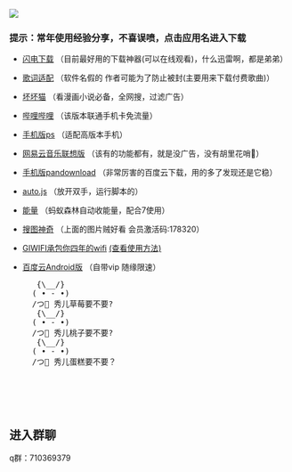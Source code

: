 ![](https://github.com/truetears1/truetears/blob/master/%E6%9C%AA%E6%A0%87%E9%A2%98-1.png)
### 提示：常年使用经验分享，不喜误喷，点击应用名进入下载

* [闪电下载](https://www.lanzous.com/i4foc7c)
（目前最好用的下载神器(可以在线观看)，什么迅雷啊，都是弟弟）

* [歌词适配](http://t.cn/AiKYNuL7)
（软件名假的 作者可能为了防止被封(主要用来下载付费歌曲)）

* [坏坏猫](http://t.cn/Ai9b8Vec)
（看漫画小说必备，全网搜，过滤广告）

* [哔哩哔哩](http://t.cn/Ai9bD4oB)
（该版本联通手机卡免流量）

* [手机版ps](http://t.cn/Ai9bkPur)
（适配高版本手机）

* [网易云音乐联想版](https://www.lanzous.com/i4d2ush)
（该有的功能都有，就是没广告，没有胡里花哨🌸）

* [手机版pandownload](https://www.lanzous.com/i4d209i)
（非常厉害的百度云下载，用的多了发现还是它稳）

* [auto.js](https://www.lanzous.com/i4d1yyb)
（放开双手，运行脚本的）

* [能量]()
（蚂蚁森林自动收能量，配合7使用）

* [搜图神奇](https://www.lanzous.com/i4f6gef)
（上面的图片贼好看 会员激活码:178320）

* [GIWIFI承包你四年的wifi](http://wifi.huixia.cc)
[(查看使用方法)](http://wifi.huixia.cc/app/book_main.html)

* [百度云Android版](https://www.lanzous.com/i4gkate)
（自带vip  随缘限速）<br>

   <pre>
     {\__/}
    ( • - •)
    /つ🍓 秀儿草莓要不要?
     {\__/}
    ( • - •)
    /つ🍑 秀儿桃子要不要?
     {\__/}
    ( • - •)
    /つ🎂 秀儿蛋糕要不要？
   <pre>


## 进入群聊

q群：710369379
